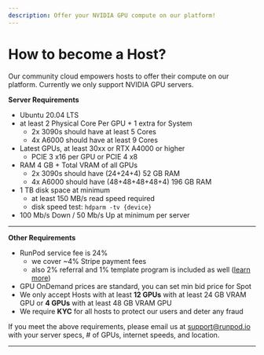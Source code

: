 ```yaml
---
description: Offer your NVIDIA GPU compute on our platform!
---
```


# How to become a Host?

Our community cloud empowers hosts to offer their compute on our platform. Currently we only support NVIDIA GPU servers.



**Server Requirements**

* Ubuntu 20.04 LTS
* at least 2 Physical Core Per GPU + 1 extra for System
  * 2x 3090s should have at least 5 Cores
  * 4x A6000 should have at least 9 Cores
* Latest GPUs, at least 30xx or RTX A4000 or higher
  * PCIE 3 x16 per GPU or PCIE 4 x8
* RAM 4 GB + Total VRAM of all GPUs
  * 2x 3090s should have (24+24+4) 52 GB RAM
  * 4x A6000 should have (48+48+48+48+4) 196 GB RAM
* 1 TB disk space at minimum
  * at least 150 MB/s read speed required
  * disk speed test: `hdparm -tv {device}`
* 100 Mb/s Down / 50 Mb/s Up at minimum per server

****

**Other Requirements**

* RunPod service fee is 24%
  * we cover \~4% Stripe payment fees
  * also 2% referral and 1% template program is included as well ([learn more](https://www.runpod.io/refer-a-friend))
* GPU OnDemand prices are standard, you can set min bid price for Spot
* We only accept Hosts with at least **12 GPUs** with at least 24 GB VRAM GPU or **4 GPUs** with at least 48 GB VRAM GPU
* We require **KYC** for all hosts to protect our users and deter any fraud



If you meet the above requirements, please email us at support@runpod.io with your server specs, # of GPUs, internet speeds, and location.

****
